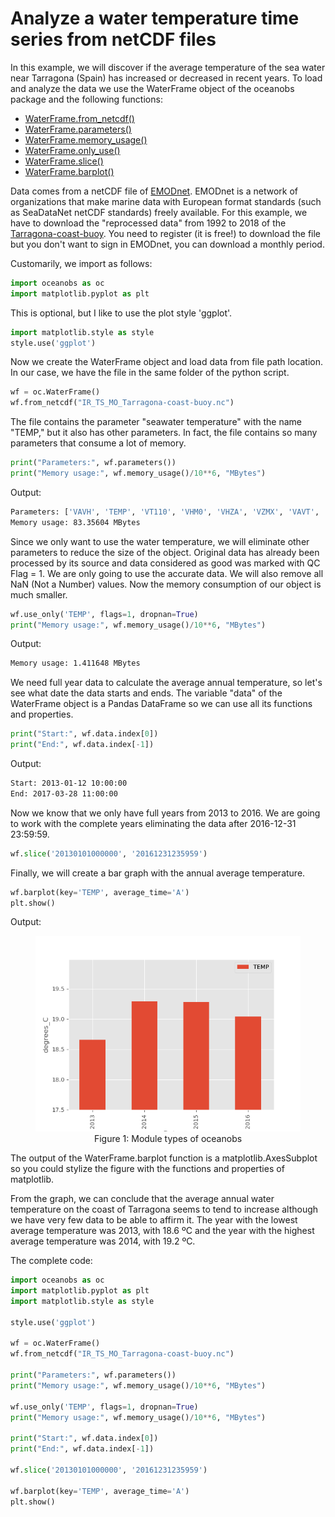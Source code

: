# Analyze a water temperature time series from netCDF files

In this example, we will discover if the average temperature of the sea water near Tarragona (Spain) has increased or decreased in recent years. To load and analyze the data we use the WaterFrame object of the oceanobs package and the following functions:

* [WaterFrame.from_netcdf()](../api.md#WaterFrame.from_netcdf(*path*))
* [WaterFrame.parameters()](../api.md#WaterFrame.parameters())
* [WaterFrame.memory_usage()](../api.md#WaterFrame.memory_usage())
* [WaterFrame.only_use()](../api.md#WaterFrame.use_only(*parameters*,_*flags*=*None*,_*dropnan*=*False*))
* [WaterFrame.slice()](../api.md#WaterFrame.slice(*start*,_*end*))
* [WaterFrame.barplot()](../api.md#WaterFrame.barplot(*key*,_*ax*=*None*,_*average_time*=*None*))

Data comes from a netCDF file of [EMODnet](http://www.emodnet.eu/). EMODnet is a network of organizations that make marine data with European format standards (such as SeaDataNet netCDF standards) freely available. For this example, we have to download the "reprocessed data" from 1992 to 2018 of the [Tarragona-coast-buoy](http://www.emodnet-physics.eu/map/platinfo/piroosdownload.aspx?platformid=28150). You need to register (it is free!) to download the file but you don't want to sign in EMODnet, you can download a monthly period.

Customarily, we import as follows:

```python
import oceanobs as oc
import matplotlib.pyplot as plt
```

This is optional, but I like to use the plot style 'ggplot'.

```python
import matplotlib.style as style
style.use('ggplot')
```

Now we create the WaterFrame object and load data from file path location. In our case, we have the file in the same folder of the python script.

```python
wf = oc.WaterFrame()
wf.from_netcdf("IR_TS_MO_Tarragona-coast-buoy.nc")
```

The file contains the parameter "seawater temperature" with the name "TEMP," but it also has other parameters. In fact, the file contains so many parameters that consume a lot of memory.

```python
print("Parameters:", wf.parameters())
print("Memory usage:", wf.memory_usage()/10**6, "MBytes")
```

Output:

```bash
Parameters: ['VAVH', 'TEMP', 'VT110', 'VHM0', 'VHZA', 'VZMX', 'VAVT', 'VH110', 'VMDR', 'VTPK', 'VTZA', 'VTM02']
Memory usage: 83.35604 MBytes
```

Since we only want to use the water temperature, we will eliminate other parameters to reduce the size of the object. Original data has already been processed by its source and data considered as good was marked with QC Flag = 1. We are only going to use the accurate data. We will also remove all NaN (Not a Number) values. Now the memory consumption of our object is much smaller.

```python
wf.use_only('TEMP', flags=1, dropnan=True)
print("Memory usage:", wf.memory_usage()/10**6, "MBytes")
```

Output:

```bash
Memory usage: 1.411648 MBytes
```

We need full year data to calculate the average annual temperature, so let's see what date the data starts and ends. The variable "data" of the WaterFrame object is a Pandas DataFrame so we can use all its functions and properties.

```python
print("Start:", wf.data.index[0])
print("End:", wf.data.index[-1])
```

Output:

```bash
Start: 2013-01-12 10:00:00
End: 2017-03-28 11:00:00
```

Now we know that we only have full years from 2013 to 2016. We are going to work with the complete years eliminating the data after 2016-12-31 23:59:59.

```python
wf.slice('20130101000000', '20161231235959')
```

Finally, we will create a bar graph with the annual average temperature.

```python
wf.barplot(key='TEMP', average_time='A')
plt.show()
```

Output:

<center>
    <figure>
        <img src="../img/examples/netcdf/annual_temp_Tarragona.png" alt="Module types of oceanobs">
        <figcaption> Figure 1: Module types of oceanobs </figcaption>
    </figure>
</center>

The output of the WaterFrame.barplot function is a matplotlib.AxesSubplot so you could stylize the figure with the functions and properties of matplotlib.

From the graph, we can conclude that the average annual water temperature on the coast of Tarragona seems to tend to increase although we have very few data to be able to affirm it. The year with the lowest average temperature was 2013, with 18.6 ºC and the year with the highest average temperature was 2014, with 19.2 ºC.

The complete code:

```python
import oceanobs as oc
import matplotlib.pyplot as plt
import matplotlib.style as style

style.use('ggplot')

wf = oc.WaterFrame()
wf.from_netcdf("IR_TS_MO_Tarragona-coast-buoy.nc")

print("Parameters:", wf.parameters())
print("Memory usage:", wf.memory_usage()/10**6, "MBytes")

wf.use_only('TEMP', flags=1, dropnan=True)
print("Memory usage:", wf.memory_usage()/10**6, "MBytes")

print("Start:", wf.data.index[0])
print("End:", wf.data.index[-1])

wf.slice('20130101000000', '20161231235959')

wf.barplot(key='TEMP', average_time='A')
plt.show()
```
